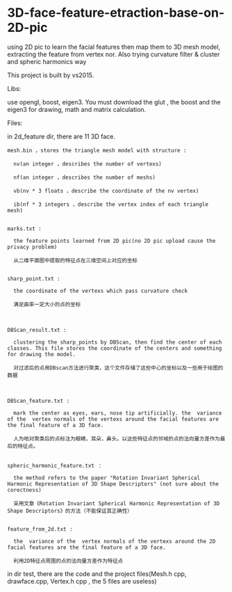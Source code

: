 # 3D-face-feature-etraction-base-on-2D-pic
using 2D pic to learn the facial features then map them to 3D mesh model, extracting the feature from vertex nor. Also trying curvature filter &amp; cluster and spheric harmonics way  

This project is built by vs2015.

Libs:
  
  use opengl, boost, eigen3. You must download the glut , the boost and the eigen3 for drawing, math and matrix calculation.


Files:
  
  in 2d_feature dir, there are 11 3D face. 
  
  
    mesh.bin ，stores the triangle mesh model with structure :

      nv(an integer ，describes the number of vertexs) 

      nf(an integer ，describes the number of meshs) 

      vb(nv * 3 floats ，describe the coordinate of the nv vertex)

      ib(nf * 3 integers ，describe the vertex index of each triangle mesh)
   
   
    marks.txt : 

      the feature points learned from 2D pic(no 2D pic upload cause the privacy problem) 

      从二维平面图中提取的特征点在三维空间上对应的坐标


    sharp_point.txt :

      the coordinate of the vertexs which pass curvature check

      满足曲率一定大小的点的坐标
  
  
    DBScan_result.txt :

      clustering the sharp_points by DBScan, then find the center of each classes. This file stores the coordinate of the centers and something for drawing the model.

      对过滤后的点用DBscan方法进行聚类，这个文件存储了这些中心的坐标以及一些用于绘图的数据
  
  
    DBScan_feature.txt :  

      mark the center as eyes, ears, nose tip artificially. the  variance of the  vertex normals of the vertexs around the facial features are the final feature of a 3D face.

      人为地对聚类后的点标注为眼睛，耳朵，鼻头。以这些特征点的邻域的点的法向量方差作为最后的特征点。
  
  
    spheric_harmonic_feature.txt ：

      the method refers to the paper "Rotation Invariant Spherical Harmonic Representation of 3D Shape Descriptors" (not sure about the corectness)

      采用文章《Rotation Invariant Spherical Harmonic Representation of 3D Shape Descriptors》的方法（不能保证其正确性）
  
  
    feature_from_2d.txt : 

      the  variance of the  vertex normals of the vertexs around the 2D facial features are the final feature of a 3D face.

      利用2D特征点周围的点的法向量方差作为特征点


  in dir test, there are the code and the project files(Mesh.h cpp, drawface.cpp, Vertex.h cpp , the 5 files are useless)
